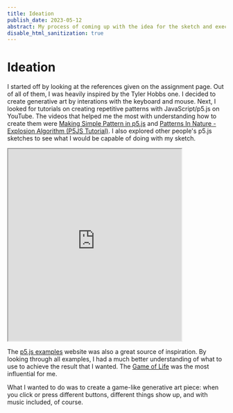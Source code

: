 ```yaml
---
title: Ideation
publish_date: 2023-05-12
abstract: My process of coming up with the idea for the sketch and executing the sketch.
disable_html_sanitization: true
---
```

# Ideation
I started off by looking at the references given on the assignment page. Out of all of them, I was heavily inspired by the Tyler Hobbs one. I decided to create generative art by interations with the keyboard and mouse. 
Next, I looked for tutorials on creating repetitive patterns with JavaScript/p5.js on YouTube. The videos that helped me the most with understanding how to create them were [Making Simple Pattern in p5.js](https://www.youtube.com/watch?v=ig0q6vfpD38) and [Patterns In Nature - Explosion Algorithm (P5JS Tutorial)](https://www.youtube.com/watch?v=B1prjzjtwLY). I also explored other people's p5.js sketches to see what I would be capable of doing with my sketch.

<iframe width="400" height="442" src="https://editor.p5js.org/Luxapodular/sketches/fla_YPt14"></iframe>

The [p5.js examples](https://p5js.org/examples/) website was also a great source of inspiration. By looking through all examples, I had a much better understanding of what to use to achieve the result that I wanted. The [Game of Life](https://p5js.org/examples/simulate-game-of-life.html) was the most influential for me.

What I wanted to do was to create a game-like generative art piece: when you click or press different buttons, different things show up, and with music included, of course. 